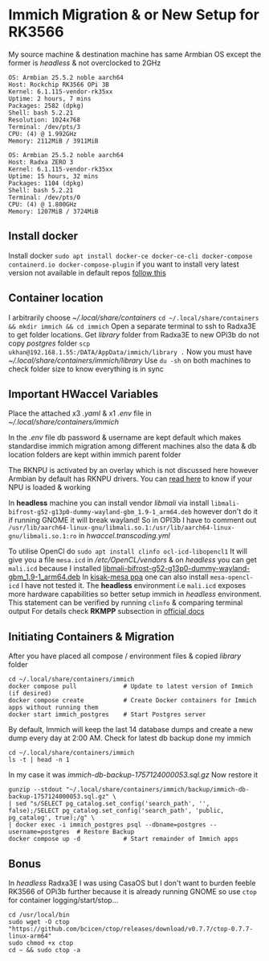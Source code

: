 # Immich Migration & or New Setup for RK3566
My source machine & destination machine has same Armbian OS except the former is *headless* & not overclocked to 2GHz 
```
OS: Armbian 25.5.2 noble aarch64
Host: Rockchip RK3566 OPi 3B
Kernel: 6.1.115-vendor-rk35xx
Uptime: 2 hours, 7 mins
Packages: 2582 (dpkg)
Shell: bash 5.2.21
Resolution: 1024x768
Terminal: /dev/pts/3
CPU: (4) @ 1.992GHz
Memory: 2112MiB / 3911MiB
```
```
OS: Armbian 25.5.2 noble aarch64
Host: Radxa ZERO 3
Kernel: 6.1.115-vendor-rk35xx
Uptime: 15 hours, 32 mins
Packages: 1104 (dpkg)
Shell: bash 5.2.21
Terminal: /dev/pts/0
CPU: (4) @ 1.800GHz
Memory: 1207MiB / 3724MiB
```
## Install docker
Install docker `sudo apt install docker-ce docker-ce-cli docker-compose containerd.io docker-compose-plugin` if you want to install very latest version not available in default repos [follow this](https://gist.github.com/serafdev/2914392a6c0a3650cd4b047909544ce7)
## Container location
I arbitrarily choose *~/.local/share/containers*
`cd ~/.local/share/containers && mkdir immich && cd immich` Open a separate terminal to ssh to Radxa3E to get folder locations. Get *library* folder from Radxa3E to new OPi3b do not copy *postgres* folder `scp ukhan@192.168.1.55:/DATA/AppData/immich/library .` Now you must have *~/.local/share/containers/immich/library* Use `du -sh` on both machines to check folder size to know everything is in sync
## Important HWaccel Variables
Place the attached x3 *.yaml* & x1 *.env* file in  *~/.local/share/containers/immich*

In the *.env* file db password & username are kept default which makes standardise immich migration among different machines also the data & db location folders are kept within immich parent folder

The RKNPU is activated by an overlay which is not discussed here however Armbian by default has RKNPU drivers. You can [read here](https://itsfoss.com/monitor-npu-linux/) to know if your NPU is loaded & working

In **headless** machine you can install vendor *libmali* via install `libmali-bifrost-g52-g13p0-dummy-wayland-gbm_1.9-1_arm64.deb` however don't do it if running GNOME it will break wayland! So in OPI3b I have to comment out `/usr/lib/aarch64-linux-gnu/libmali.so.1:/usr/lib/aarch64-linux-gnu/libmali.so.1:ro` in *hwaccel.transcoding.yml* 

To utilise OpenCl do `sudo apt install clinfo ocl-icd-libopencl1` It will give you a file `mesa.icd` in */etc/OpenCL/vendors* & on *headless* you can get `mali.icd` because I installed [libmali-bifrost-g52-g13p0-dummy-wayland-gbm_1.9-1_arm64.deb](https://github.com/tsukumijima/libmali-rockchip/releases) In [kisak-mesa ppa](https://launchpad.net/~kisak/+archive/ubuntu/turtle/?field.series_filter=noble) one can also install `mesa-opencl-icd` I have not tested it. The **headless** environment i.e `mali.icd` exposes more hardware capabilities so better setup immich in *headless* environment. This statement can be verified by running `clinfo` & comparing terminal output
For details check **RKMPP** subsection in [official docs](https://immich.app/docs/features/hardware-transcoding/)
## Initiating Containers & Migration
After you have placed all compose / environment files & copied *library* folder
```
cd ~/.local/share/containers/immich
docker compose pull             # Update to latest version of Immich (if desired)
docker compose create           # Create Docker containers for Immich apps without running them
docker start immich_postgres    # Start Postgres server
```
By default, Immich will keep the last 14 database dumps and create a new dump every day at 2:00 AM. Check for latest db backup done my immich
```
cd ~/.local/share/containers/immich
ls -t | head -n 1
```
In my case it was *immich-db-backup-1757124000053.sql.gz* Now restore it
```
gunzip --stdout "~/.local/share/containers/immich/backup/immich-db-backup-1757124000053.sql.gz" \
| sed "s/SELECT pg_catalog.set_config('search_path', '', false);/SELECT pg_catalog.set_config('search_path', 'public, pg_catalog', true);/g" \
| docker exec -i immich_postgres psql --dbname=postgres --username=postgres  # Restore Backup
docker compose up -d            # Start remainder of Immich apps
```
## Bonus
In *headless* Radxa3E I was using CasaOS but I don't want to burden feeble RK3566 of OPi3b further because it is already running GNOME so use `ctop` for container logging/start/stop...
```
cd /usr/local/bin
sudo wget -O ctop "https://github.com/bcicen/ctop/releases/download/v0.7.7/ctop-0.7.7-linux-arm64"
sudo chmod +x ctop
cd ~ && sudo ctop -a 
```
